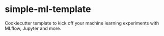 # simple-ml-template
Cookiecutter template to kick off your machine learning experiments with MLflow, Jupyter and more.
